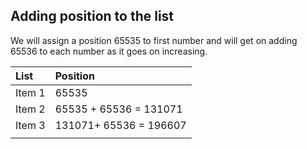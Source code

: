 ## **Adding position to the list**

  
We will assign a position 65535 to first number and will get on adding 65536 to each number as it goes on increasing.

| List | Position |
| :--- | :--- |
| Item 1 | 65535 |
| Item 2 | 65535 + 65536 = 131071 |
| Item 3 | 131071+ 65536 = 196607 |
|  |  |





